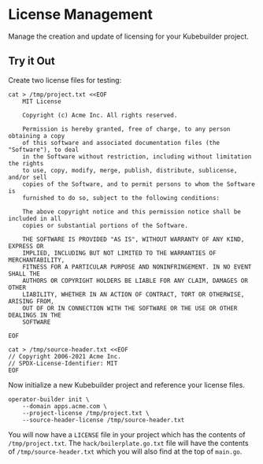 # License Management

Manage the creation and update of licensing for your Kubebuilder project.

## Try it Out

Create two license files for testing:

    cat > /tmp/project.txt <<EOF
        MIT License

        Copyright (c) Acme Inc. All rights reserved.

        Permission is hereby granted, free of charge, to any person obtaining a copy
        of this software and associated documentation files (the "Software"), to deal
        in the Software without restriction, including without limitation the rights
        to use, copy, modify, merge, publish, distribute, sublicense, and/or sell
        copies of the Software, and to permit persons to whom the Software is
        furnished to do so, subject to the following conditions:

        The above copyright notice and this permission notice shall be included in all
        copies or substantial portions of the Software.

        THE SOFTWARE IS PROVIDED "AS IS", WITHOUT WARRANTY OF ANY KIND, EXPRESS OR
        IMPLIED, INCLUDING BUT NOT LIMITED TO THE WARRANTIES OF MERCHANTABILITY,
        FITNESS FOR A PARTICULAR PURPOSE AND NONINFRINGEMENT. IN NO EVENT SHALL THE
        AUTHORS OR COPYRIGHT HOLDERS BE LIABLE FOR ANY CLAIM, DAMAGES OR OTHER
        LIABILITY, WHETHER IN AN ACTION OF CONTRACT, TORT OR OTHERWISE, ARISING FROM,
        OUT OF OR IN CONNECTION WITH THE SOFTWARE OR THE USE OR OTHER DEALINGS IN THE
        SOFTWARE

    EOF

    cat > /tmp/source-header.txt <<EOF
    // Copyright 2006-2021 Acme Inc.
    // SPDX-License-Identifier: MIT
    EOF

Now initialize a new Kubebuilder project and reference your license files.

    operator-builder init \
        --domain apps.acme.com \
        --project-license /tmp/project.txt \
        --source-header-license /tmp/source-header.txt

You will now have a `LICENSE` file in your project which has the contents of `/tmp/project.txt`.  The `hack/boilerplate.go.txt` file will have the contents of `/tmp/source-header.txt` which you will also find at the top of `main.go`.

